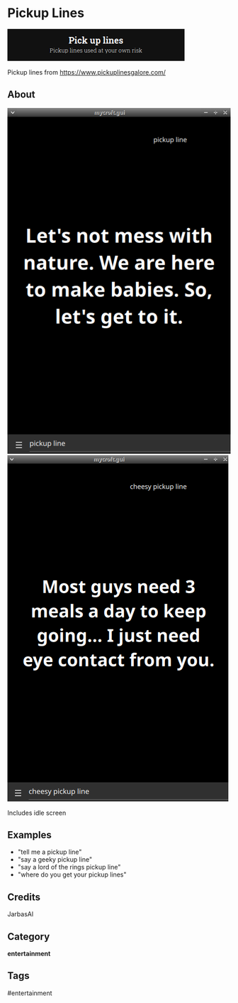 # Pickup Lines 

![](./logo.png)

Pickup lines from https://www.pickuplinesgalore.com/

## About

![](./screenie.png)
![](./screenie1.png)

Includes idle screen

## Examples
* "tell me a pickup line"
* "say a geeky pickup line"
* "say a lord of the rings pickup line"
* "where do you get your pickup lines"

## Credits
JarbasAl

## Category
**entertainment**

## Tags
#entertainment
